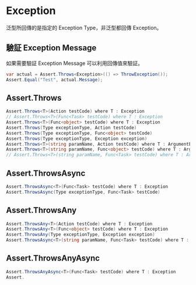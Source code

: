 # Exception

泛型所回傳的是指定的 Exception Type，非泛型都回傳 Exception。

## 驗証 Exception Message

如果需要驗証 Exception Message 可以利用回傳值來驗証。

```csharp
var actual = Assert.Throws<Exception>(() => ThrowException());
Assert.Equal("Test", actual.Message);
```

## Assert.Throws

```csharp
Assert.Throws<T>(Action testCode) where T : Exception
// Assert.Throws<T>(Func<Task> testCode) where T : Exception
Assert.Throws<T>(Func<object> testCode) where T : Exception
Assert.Throws(Type exceptionType, Action testCode)
Assert.Throws(Type exceptionType, Func<object> testCode)
Assert.Throws(Type exceptionType, Exception exception)
Assert.Throws<T>(string paramName, Action testCode) where T : ArgumentException
Assert.Throws<T>(string paramName, Func<object> testCode) where T : ArgumentException
// Assert.Throws<T>(string paramName, Func<Task> testCode) where T : ArgumentException
```

## Assert.ThrowsAsync

```csharp
Assert.ThrowsAsync<T>(Func<Task> testCode) where T : Exception
Assert.ThrowsAsync(Type exceptionType, Func<Task> testCode)
```

## Assert.ThrowsAny

```csharp
Assert.ThrowsAny<T>(Action testCode) where T : Exception
Assert.ThrowsAny<T>(Func<object> testCode) where T : Exception
Assert.ThrowsAny(Type exceptionType, Exception exception)
Assert.ThrowsAsync<T>(string paramName, Func<Task> testCode) where T : ArgumentException
```

## Assert.ThrowsAnyAsync

```csharp
Assert.ThrowsAnyAsync<T>(Func<Task> testCode) where T : Exception
Assert.
```
